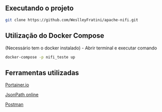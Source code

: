 ## Executando o projeto

```bash
git clone https://github.com/WeslleyFratini/apache-nifi.git
```

## Utilização do Docker Compose

(Necessário tem o docker instalado) - Abrir terminal e executar comando

```bash
docker-compose -p nifi_teste up
```

## Ferramentas utilizadas

[Portainer.io](https://portainer.io)

[JsonPath online](https://jsonpath.herokuapp.com/)

[Postman](https://www.postman.com/downloads/)
